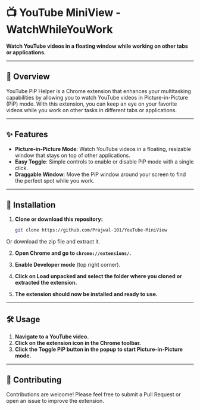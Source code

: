 

# 📺 YouTube MiniView  -  WatchWhileYouWork

**Watch YouTube videos in a floating window while working on other tabs or applications.**

---

## 📖 Overview

YouTube PiP Helper is a Chrome extension that enhances your multitasking capabilities by allowing you to watch YouTube videos in Picture-in-Picture (PiP) mode. With this extension, you can keep an eye on your favorite videos while you work on other tasks in different tabs or applications.

---

## ✨ Features

- **Picture-in-Picture Mode**: Watch YouTube videos in a floating, resizable window that stays on top of other applications.
- **Easy Toggle**: Simple controls to enable or disable PiP mode with a single click.
- **Draggable Window**: Move the PiP window around your screen to find the perfect spot while you work.

---

## 🚀 Installation

1. **Clone or download this repository:**
   ```bash
   git clone https://github.com/Prajwal-101/YouTube-MiniView

Or download the zip file and extract it.

2. **Open Chrome and go to `chrome://extensions/`.**

3. **Enable Developer mode** (top right corner).

4. **Click on Load unpacked and select the folder where you cloned or extracted the extension.**

5. **The extension should now be installed and ready to use.**

---

## 🛠️ Usage

1. **Navigate to a YouTube video.**
2. **Click on the extension icon in the Chrome toolbar.**
3. **Click the Toggle PiP button in the popup to start Picture-in-Picture mode.**

---

## 🤝 Contributing

Contributions are welcome! Please feel free to submit a Pull Request or open an issue to improve the extension.



